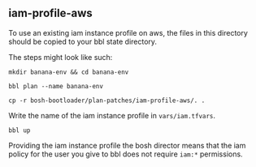## iam-profile-aws

To use an existing iam instance profile on aws, the files in this directory
should be copied to your bbl state directory.

The steps might look like such:

```
mkdir banana-env && cd banana-env

bbl plan --name banana-env

cp -r bosh-bootloader/plan-patches/iam-profile-aws/. .
```

Write the name of the iam instance profile in `vars/iam.tfvars`.

```
bbl up
```

Providing the iam instance profile the bosh director means that the iam policy for
the user you give to bbl does not require `iam:*` permissions.


